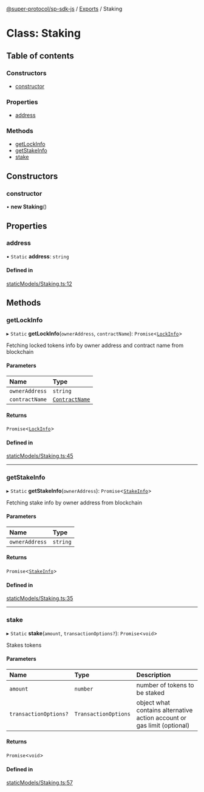 [@super-protocol/sp-sdk-js](../README.md) / [Exports](../modules.md) / Staking

# Class: Staking

## Table of contents

### Constructors

- [constructor](Staking.md#constructor)

### Properties

- [address](Staking.md#address)

### Methods

- [getLockInfo](Staking.md#getlockinfo)
- [getStakeInfo](Staking.md#getstakeinfo)
- [stake](Staking.md#stake)

## Constructors

### constructor

• **new Staking**()

## Properties

### address

▪ `Static` **address**: `string`

#### Defined in

[staticModels/Staking.ts:12](https://github.com/Super-Protocol/sp-sdk-js/blob/0eeb728/src/staticModels/Staking.ts#L12)

## Methods

### getLockInfo

▸ `Static` **getLockInfo**(`ownerAddress`, `contractName`): `Promise`<[`LockInfo`](../modules.md#lockinfo)\>

Fetching locked tokens info by owner address and contract name from blockchain

#### Parameters

| Name | Type |
| :------ | :------ |
| `ownerAddress` | `string` |
| `contractName` | [`ContractName`](../enums/ContractName.md) |

#### Returns

`Promise`<[`LockInfo`](../modules.md#lockinfo)\>

#### Defined in

[staticModels/Staking.ts:45](https://github.com/Super-Protocol/sp-sdk-js/blob/0eeb728/src/staticModels/Staking.ts#L45)

___

### getStakeInfo

▸ `Static` **getStakeInfo**(`ownerAddress`): `Promise`<[`StakeInfo`](../modules.md#stakeinfo)\>

Fetching stake info by owner address from blockchain

#### Parameters

| Name | Type |
| :------ | :------ |
| `ownerAddress` | `string` |

#### Returns

`Promise`<[`StakeInfo`](../modules.md#stakeinfo)\>

#### Defined in

[staticModels/Staking.ts:35](https://github.com/Super-Protocol/sp-sdk-js/blob/0eeb728/src/staticModels/Staking.ts#L35)

___

### stake

▸ `Static` **stake**(`amount`, `transactionOptions?`): `Promise`<`void`\>

Stakes tokens

#### Parameters

| Name | Type | Description |
| :------ | :------ | :------ |
| `amount` | `number` | number of tokens to be staked |
| `transactionOptions?` | `TransactionOptions` | object what contains alternative action account or gas limit (optional) |

#### Returns

`Promise`<`void`\>

#### Defined in

[staticModels/Staking.ts:57](https://github.com/Super-Protocol/sp-sdk-js/blob/0eeb728/src/staticModels/Staking.ts#L57)
